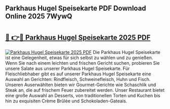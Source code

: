 ## Parkhaus Hugel Speisekarte PDF Download Online 2025 7WywQ

# <h2><a href="http://gc96na5.nevu.top/?p=Parkhaus+Hugel+Speisekarte">🔗 👉🔴 Parkhaus Hugel Speisekarte 2025 PDF</a></h2>

[![Parkhaus Hugel Speisekarte 2025 PDF](https://i.imgur.com/dBaPXMq.png)](http://gc96na5.nevu.top/?p=Parkhaus+Hugel+Speisekarte)
Die Parkhaus Hugel Speisekarte ist eine Gelegenheit, etwas für sich selbst zu wählen und zu genießen. Wenn Sie nach einem leichten und frischen Gericht suchen, probieren Sie unsere Salate aus unserer Parkhaus Hugel Speisekarte. Für Fleischliebhaber gibt es auf unserer Parkhaus Hugel Speisekarte eine Auswahl an Gerichten: Rindfleisch, Schweinefleisch, Huhn und Fisch. Unseren Auserwählten bieten wir Gourmet-Gerichte wie Schaschlik und Steak an, die auf frischem Feuer zubereitet werden. Unser Restaurant bietet eine große Auswahl an Desserts, von traditionellen Torten und Kuchen bis hin zu exquisiten Crème Brûlée und Schokoladen-Gateais.
